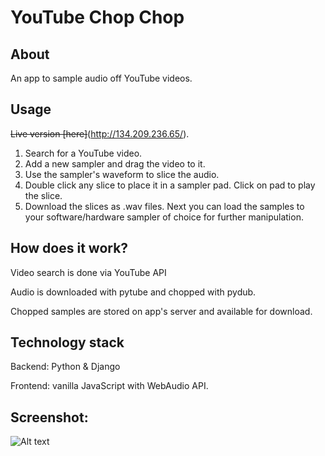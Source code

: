 # YouTube Chop Chop

## About

An app to sample audio off YouTube videos.

## Usage

~~Live version [here]~~(http://134.209.236.65/).

1. Search for a YouTube video.
2. Add a new sampler and drag the video to it.
3. Use the sampler's waveform to slice the audio. 
4. Double click any slice to place it in a sampler pad. Click on pad to play the slice.
5. Download the slices as .wav files. Next you can load the samples to your software/hardware sampler of choice for further manipulation.

## How does it work? 

Video search is done via YouTube API

Audio is downloaded with pytube and chopped with pydub.

Chopped samples are stored on app's server and available for download.

## Technology stack

Backend: Python & Django

Frontend: vanilla JavaScript with WebAudio API.

## Screenshot:
![Alt text](/screenshots/app.png?raw=true)

